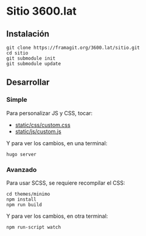 # Sitio 3600.lat

## Instalación

```
git clone https://framagit.org/3600.lat/sitio.git
cd sitio
git submodule init
git submodule update
```

## Desarrollar

### Simple

Para personalizar JS y CSS, tocar:

- [static/css/custom.css](static/css/custom.css)
- [static/js/custom.js](static/js/custom.js)

Y para ver los cambios, en una terminal:

```
hugo server
```

### Avanzado

Para usar SCSS, se requiere recompilar el CSS:

```
cd themes/minimo
npm install
npm run build
```

Y para ver los cambios, en otra terminal:

```
npm run-script watch
```

